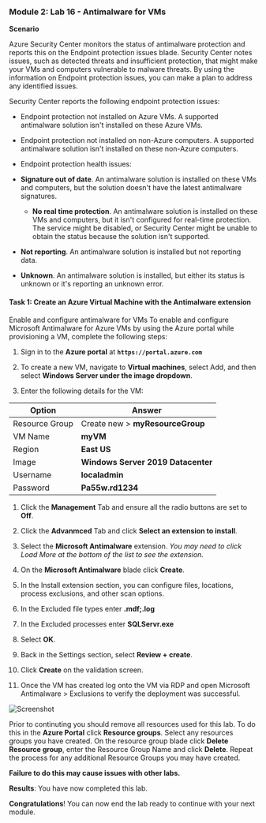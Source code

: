 

### Module 2: Lab 16 - Antimalware for VMs


**Scenario**

Azure Security Center monitors the status of antimalware protection and reports this on the Endpoint protection issues blade. Security Center notes issues, such as detected threats and insufficient protection, that might make your VMs and computers vulnerable to malware threats. 
By using the information on Endpoint protection issues, you can make a plan to address any identified issues. 

Security Center reports the following endpoint protection issues: 

- Endpoint protection not installed on Azure VMs. A supported antimalware solution isn't installed on these Azure VMs. 
- Endpoint protection not installed on non-Azure computers. A supported antimalware solution isn't installed on these non-Azure computers.
- Endpoint protection health issues:  

- **Signature out of date**. An antimalware solution is installed on these VMs and computers, but the solution doesn't have the latest antimalware signatures. 
  - **No real time protection**. An antimalware solution is installed on these VMs and computers, but it isn't configured for real-time protection. The service might be disabled, or Security Center might be unable to obtain the status because the solution isn't supported. 
 - **Not reporting**. An antimalware solution is installed but not reporting data. 
 - **Unknown**. An antimalware solution is installed, but either its status is unknown or it's reporting an unknown error.


#### Task 1: Create an Azure Virtual Machine with the Antimalware extension


Enable and configure antimalware for VMs To enable and configure Microsoft Antimalware for Azure VMs by using the Azure portal while provisioning a VM, complete the following steps: 


1.  Sign in to the **Azure portal** at **`https://portal.azure.com`**

2.  To create a new VM, navigate to **Virtual machines**, select Add, and then select **Windows Server under the image dropdown**.

1.  Enter the following details for the VM:

 | Option | Answer |
 | -- | --|
 | Resource Group | Create new > **myResourceGroup** |
 | VM Name | **myVM** |
 | Region | **East US** |
 | Image | **Windows Server 2019 Datacenter** |
 | Username | **localadmin** |
 | Password | **Pa55w.rd1234** |

1.  Click the **Management** Tab and ensure all the radio buttons are set to **Off**.

1.  Click the **Advanmced** Tab and click **Select an extension to install**.

1.  Select the **Microsoft Antimalware** extension.  _You may need to click Load More at the bottom of the list to see the extension._

11.  On the **Microsoft Antimalware** blade click **Create**. 
12.  In the Install extension section, you can configure files, locations, process exclusions, and other scan options. 

1.  In the Excluded file types enter **.mdf;.log** 

1.  In the Excluded processes enter **SQLServr.exe** 

1.  Select **OK**. 

14.  Back in the Settings section, select **Review + create**. 
15.  Click **Create** on the validation screen. 
16.  Once the VM has created log onto the VM via RDP and open Microsoft Antimalware > Exclusions to verify the deployment was successful.

 ![Screenshot](https://godeployblob.blob.core.windows.net//labguideimages/AZ-500/Module-2/92a9f4cd-cea2-4774-9455-22268cbee128.png)


Prior to continuting you should remove all resources used for this lab.  To do this in the **Azure Portal** click **Resource groups**.  Select any resources groups you have created.  On the resource group blade click **Delete Resource group**, enter the Resource Group Name and click **Delete**.  Repeat the process for any additional Resource Groups you may have created.

**Failure to do this may cause issues with other labs.**



**Results**: You have now completed this lab.



**Congratulations**! You can now end the lab ready to continue with your next module.
